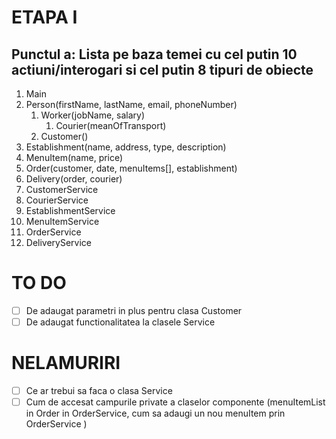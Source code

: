 # ETAPA I
## Punctul a: Lista pe baza temei cu cel putin 10 actiuni/interogari si cel putin 8 tipuri de obiecte

1. Main
2. Person(firstName, lastName, email, phoneNumber)
    1. Worker(jobName, salary)
        1. Courier(meanOfTransport)
    2. Customer()
3. Establishment(name, address, type, description)
4. MenuItem(name, price)
5. Order(customer, date, menuItems[], establishment)
6. Delivery(order, courier)
7. CustomerService
8. CourierService
9. EstablishmentService
10. MenuItemService
11. OrderService
12. DeliveryService

# TO DO
- [ ] De adaugat parametri in plus pentru clasa Customer
- [ ] De adaugat functionalitatea la clasele Service

# NELAMURIRI
- [ ] Ce ar trebui sa faca o clasa Service
- [ ] Cum de accesat campurile private a claselor componente (menuItemList in Order in OrderService, cum sa adaugi un nou menuItem prin OrderService )